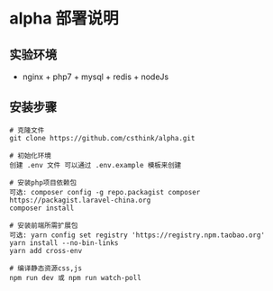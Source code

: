 # alpha 部署说明

## 实验环境
* nginx + php7 + mysql + redis + nodeJs

## 安装步骤

```
# 克隆文件
git clone https://github.com/csthink/alpha.git 

# 初始化环境
创建 .env 文件 可以通过 .env.example 模板来创建

# 安装php项目依赖包
可选: composer config -g repo.packagist composer https://packagist.laravel-china.org
composer install

# 安装前端所需扩展包
可选: yarn config set registry 'https://registry.npm.taobao.org'
yarn install --no-bin-links
yarn add cross-env

# 编译静态资源css,js
npm run dev 或 npm run watch-poll
```
